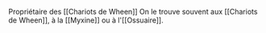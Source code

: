 Propriétaire des [[Chariots de Wheen]]
On le trouve souvent aux [[Chariots de Wheen]], à la [[Myxine]] ou à l'[[Ossuaire]].